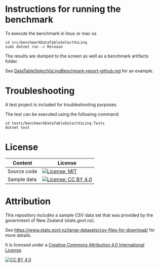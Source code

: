 **Instructions for running the benchmark**
==========================================
To execute the benchmark in linux or mac os
```
cd src/benchmarkDataTableSelectVsLinq
sudo dotnet run -c Release
```
The results are dumped to the screen as well as a benchmark artifacts folder.

See [DataTableSelectVsLinqBenchmark-report-github.md](DataTableSelectVsLinqBenchmark-report-github.md) for an example.

**Troubleshooting**
===================
A test project is included for troubleshooting purposes.

The test can be executed using the following command:
```
cd tests/benchmarkDataTableSelectVsLinq.Tests
dotnet test
```

**License**
===========
| Content | License |
| ------- | ------- |
|Source code|[![License: MIT](https://img.shields.io/badge/License-MIT-yellow.svg)](https://opensource.org/licenses/MIT)|
|Sample data|[![License: CC BY 4.0](https://img.shields.io/badge/License-CC_BY_4.0-lightgrey.svg)](https://creativecommons.org/licenses/by/4.0/)|

**Attribution**
===============
This repository includes a sample CSV data set that was provided by the government of New Zealand (stats.govt.nz).

See https://www.stats.govt.nz/large-datasets/csv-files-for-download/ for more details.

It is licensed under a 
[Creative Commons Attribution 4.0 International License][cc-by].

[![CC BY 4.0][cc-by-image]][cc-by]

[cc-by]: http://creativecommons.org/licenses/by/4.0/
[cc-by-image]: https://i.creativecommons.org/l/by/4.0/88x31.png
[cc-by-shield]: https://img.shields.io/badge/License-CC%20BY%204.0-lightgrey.svg